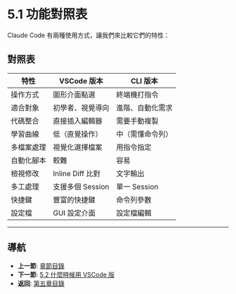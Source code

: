 # 5.1 功能對照表

Claude Code 有兩種使用方式，讓我們來比較它們的特性：

## 對照表

| 特性 | VSCode 版本 | CLI 版本 |
|------|-------------|----------|
| 操作方式 | 圖形介面點選 | 終端機打指令 |
| 適合對象 | 初學者、視覺導向 | 進階、自動化需求 |
| 代碼整合 | 直接插入編輯器 | 需要手動複製 |
| 學習曲線 | 低（直覺操作） | 中（需懂命令列） |
| 多檔案處理 | 視覺化選擇檔案 | 用指令指定 |
| 自動化腳本 | 較難 | 容易 |
| 檢視修改 | Inline Diff 比對 | 文字輸出 |
| 多工處理 | 支援多個 Session | 單一 Session |
| 快捷鍵 | 豐富的快捷鍵 | 命令列參數 |
| 設定檔 | GUI 設定介面 | 設定檔編輯 |

---

## 導航

- **上一節**: [章節目錄](./README.md)
- **下一節**: [5.2 什麼時候用 VSCode 版](./5.2-when-to-use-vscode.md)
- **返回**: [第五章目錄](./README.md)
